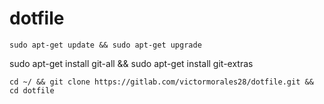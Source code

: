 dotfile
========

```
sudo apt-get update && sudo apt-get upgrade
```
sudo apt-get install git-all && sudo apt-get install git-extras
```
cd ~/ && git clone https://gitlab.com/victormorales28/dotfile.git && cd dotfile
